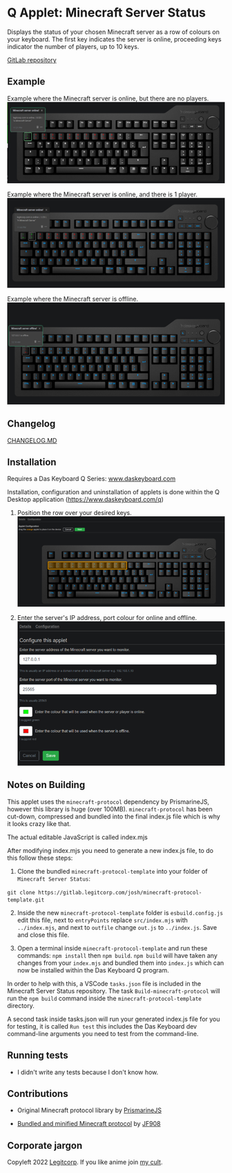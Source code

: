 # Q Applet: Minecraft Server Status

Displays the status of your chosen Minecraft server as a row of colours on your keyboard.
The first key indicates the server is online, proceeding keys indicator the number of players, up to 10 keys.

[GitLab repository](https://gitlab.legitcorp.com/daskeyboard/minecraft-server-status)

## Example

Example where the Minecraft server is online, but there are no players.
![Minecraft server is online.](assets/online-noplayers.png "Minecraft server is online.")

Example where the Minecraft server is online, and there is 1 player.
![Minecraft server is online with 1 player.](assets/online-oneplayer.png "Minecraft server is online with 1 player.")

Example where the Minecraft server is offline.
![Minecraft server is offline.](assets/offline.png "Minecraft server is offline.")

## Changelog

[CHANGELOG.MD](CHANGELOG.md)

## Installation

Requires a Das Keyboard Q Series: www.daskeyboard.com

Installation, configuration and uninstallation of applets is done within
the Q Desktop application (<https://www.daskeyboard.com/q>)

1. Position the row over your desired keys.
![Positioning the keys.](assets/setup-1.png "Positioning the keys.")

2. Enter the server's IP address, port colour for online and offline.
![Choosing options.](assets/setup-2.png "Choosing options.")

## Notes on Building
This applet uses the `minecraft-protocol` dependency by PrismarineJS, however this library is huge (over 100MB).
`minecraft-protocol` has been cut-down, compressed and bundled into the final index.js file which is why it looks crazy like that.

The actual editable JavaScript is called index.mjs

After modifying index.mjs you need to generate a new index.js file, to do this follow these steps:

1. Clone the bundled `minecraft-protocol-template` into your folder of `Minecraft Server Status`:

`git clone https://gitlab.legitcorp.com/josh/minecraft-protocol-template.git`

2. Inside the new `minecraft-protocol-template` folder is `esbuild.config.js` edit this file, next to `entryPoints` replace `src/index.mjs` with `../index.mjs`, and next to `outfile` change `out.js` to `../index.js`. Save and close this file.

3. Open a terminal inside `minecraft-protocol-template` and run these commands:
`npm install` then `npm build`. `npm build` will have taken any changes from your `index.mjs` and bundled them into `index.js` which can now be installed within the Das Keyboard Q program.

In order to help with this, a VSCode `tasks.json` file is included in the Minecraft Server Status repository. The task `Build-minecraft-protocol` will run the `npm build` command inside the `minecraft-protocol-template` directory.

A second task inside tasks.json will run your generated index.js file for you for testing, it is called `Run test` this includes the Das Keyboard dev command-line arguments you need to test from the command-line.

## Running tests

- I didn't write any tests because I don't know how.

## Contributions

 - Original Minecraft protocol library by [PrismarineJS](https://github.com/PrismarineJS/node-minecraft-protocol)

 - [Bundled and minified Minecraft protocol](https://gitlab.legitcorp.com/josh/minecraft-protocol-template) by [JF908](https://github.com/jf908/)


## Corporate jargon

Copyleft 2022 [Legitcorp](legitcorp.com/).
If you like anime join [my cult](https://axisorder.com/).
